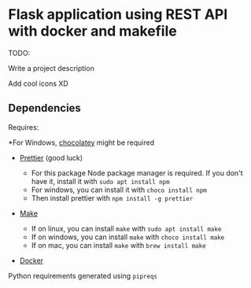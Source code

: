 # Flask application using REST API with docker and makefile

TODO:

Write a project description

Add cool icons XD

<!-- [![Build Status](https://travis-ci.org/rodrigobdz/prettier-makefile.svg?branch=master)](11) -->

## Dependencies

[pettier_link]: https://prettier.io/docs/en/install.html
[make_link]: https://www.gnu.org/software/make/
[docker_link]: https://docs.docker.com/install/
[chocolatey]: https://chocolatey.org/install

Requires:

\*For Windows, [chocolatey][chocolatey] might be required

-   [Prettier][pettier_link] (good luck)
    -   For this package Node package manager is required. If you don't have it, install it with `sudo apt install npm`
    -   For windows, you can install it with `choco install npm`
    -   Then install prettier with `npm install -g prettier`
-   [Make][make_link]

    -   If on linux, you can install `make` with `sudo apt install make`
    -   If on windows, you can install `make` with `choco install make`
    -   If on mac, you can install `make` with `brew install make`

-   [Docker][docker_link]

Python requirements generated using `pipreqs`
